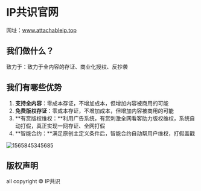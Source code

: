 # IP共识官网



网址：www.attachableip.top



## 我们做什么？

致力于：致力于全内容的存证、商业化授权、反抄袭



## 我们有哪些优势

1. **支持全内容**：零成本存证，不增加成本，但增加内容被商用的可能
2. **免费版权存证**：零成本存证，不增加成本，但增加内容被商用的可能
3. **有赏版权维权：**利用广告系统，有赏刺激全网看客助力版权维权，系统自动打假，真正实现一网存证、全网打假
4. **智能合约：**满足原创主定义条件后，智能合约自动帮用户维权，打假盖戳

![1565845345685](mdimg/strength.png)



## 版权声明

all copyright © IP共识

